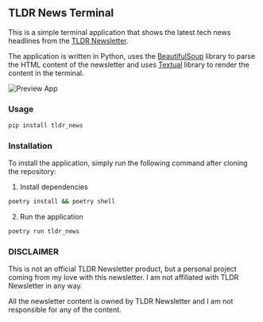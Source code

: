 ## TLDR News Terminal

This is a simple terminal application that shows the latest tech news headlines from the [TLDR Newsletter](https://tldr.tech/).

The application is written in Python, uses the [BeautifulSoup](https://www.crummy.com/software/BeautifulSoup/bs4/doc/) library to parse the HTML content of the newsletter and uses [Textual](textual.textualize.io/) library to render the content in the terminal.

![Preview App](images/preview-app.png)

### <b>Usage</b>

```bash
pip install tldr_news
```

### <b>Installation</b>

To install the application, simply run the following command after cloning the repository:

1. Install dependencies

```bash
poetry install && poetry shell
```

2. Run the application

```bash
poetry run tldr_news
```

### <b>DISCLAIMER</b>

This is not an official TLDR Newsletter product, but a personal project coming from my love with this newsletter. I am not affiliated with TLDR Newsletter in any way.

All the newsletter content is owned by TLDR Newsletter and I am not responsible for any of the content.
